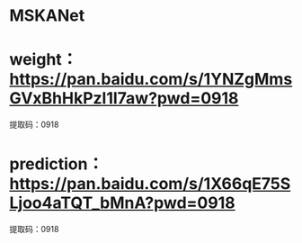 # MSKANet
# weight：https://pan.baidu.com/s/1YNZgMmsGVxBhHkPzl1I7aw?pwd=0918 
提取码：0918
# prediction：https://pan.baidu.com/s/1X66qE75SLjoo4aTQT_bMnA?pwd=0918 
提取码：0918
